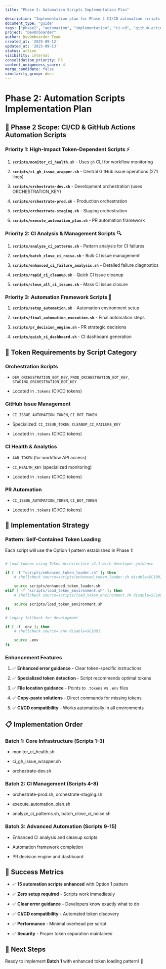 ```yaml
---
title: "Phase 2: Automation Scripts Implementation Plan"

description: "Implementation plan for Phase 2 CI/CD automation scripts with token-dependent operations and GitHub Actions integration"
document_type: "guide"
tags: ["phase2", "automation", "implementation", "ci-cd", "github-actions", "scripts"]
project: "DevOnboarder"
author: DevOnboarder Team
created_at: '2025-09-12'
updated_at: '2025-09-13'
status: active
visibility: internal
consolidation_priority: P3
content_uniqueness_score: 4
merge_candidate: false
similarity_group: docs-
---
```


# Phase 2: Automation Scripts Implementation Plan

## 🎯 **Phase 2 Scope: CI/CD & GitHub Actions Automation Scripts**

### **Priority 1: High-Impact Token-Dependent Scripts** ⚡

1. **`scripts/monitor_ci_health.sh`** - Uses `gh` CLI for workflow monitoring

2. **`scripts/ci_gh_issue_wrapper.sh`** - Central GitHub issue operations (271 lines)

3. **`scripts/orchestrate-dev.sh`** - Development orchestration (uses ORCHESTRATION_KEY)

4. **`scripts/orchestrate-prod.sh`** - Production orchestration

5. **`scripts/orchestrate-staging.sh`** - Staging orchestration

6. **`scripts/execute_automation_plan.sh`** - PR automation framework

### **Priority 2: CI Analysis & Management Scripts** 🔍

1. **`scripts/analyze_ci_patterns.sh`** - Pattern analysis for CI failures

2. **`scripts/batch_close_ci_noise.sh`** - Bulk CI issue management

3. **`scripts/enhanced_ci_failure_analysis.sh`** - Detailed failure diagnostics

4. **`scripts/rapid_ci_cleanup.sh`** - Quick CI issue cleanup

5. **`scripts/close_all_ci_issues.sh`** - Mass CI issue closure

### **Priority 3: Automation Framework Scripts** 🤖

1. **`scripts/setup_automation.sh`** - Automation environment setup

2. **`scripts/final_automation_execution.sh`** - Final automation steps

3. **`scripts/pr_decision_engine.sh`** - PR strategic decisions

4. **`scripts/quick_ci_dashboard.sh`** - CI dashboard generation

## 🔧 **Token Requirements by Script Category**

### **Orchestration Scripts**

- `DEV_ORCHESTRATION_BOT_KEY`, `PROD_ORCHESTRATION_BOT_KEY`, `STAGING_ORCHESTRATION_BOT_KEY`

- Located in `.tokens` (CI/CD tokens)

### **GitHub Issue Management**

- `CI_ISSUE_AUTOMATION_TOKEN`, `CI_BOT_TOKEN`

- Specialized: `CI_ISSUE_TOKEN`, `CLEANUP_CI_FAILURE_KEY`

- Located in `.tokens` (CI/CD tokens)

### **CI Health & Analytics**

- `AAR_TOKEN` (for workflow API access)

- `CI_HEALTH_KEY` (specialized monitoring)

- Located in `.tokens` (CI/CD tokens)

### **PR Automation**

- `CI_ISSUE_AUTOMATION_TOKEN`, `CI_BOT_TOKEN`

- Located in `.tokens` (CI/CD tokens)

## 🚀 **Implementation Strategy**

### **Pattern: Self-Contained Token Loading**

Each script will use the Option 1 pattern established in Phase 1:

```bash

# Load tokens using Token Architecture v2.1 with developer guidance

if [ -f "scripts/enhanced_token_loader.sh" ]; then
    # shellcheck source=scripts/enhanced_token_loader.sh disable=SC1091

    source scripts/enhanced_token_loader.sh
elif [ -f "scripts/load_token_environment.sh" ]; then
    # shellcheck source=scripts/load_token_environment.sh disable=SC1091

    source scripts/load_token_environment.sh
fi

# Legacy fallback for development

if [ -f .env ]; then
    # shellcheck source=.env disable=SC1091

    source .env
fi

```

### **Enhancement Features**

1. ✅ **Enhanced error guidance** - Clear token-specific instructions

2. ✅ **Specialized token detection** - Script recommends optimal tokens

3. ✅ **File location guidance** - Points to `.tokens` vs `.env` files

4. ✅ **Copy-paste solutions** - Direct commands for missing tokens

5. ✅ **CI/CD compatibility** - Works automatically in all environments

## 📋 **Implementation Order**

### **Batch 1: Core Infrastructure** (Scripts 1-3)

- monitor_ci_health.sh

- ci_gh_issue_wrapper.sh

- orchestrate-dev.sh

### **Batch 2: CI Management** (Scripts 4-8)

- orchestrate-prod.sh, orchestrate-staging.sh

- execute_automation_plan.sh

- analyze_ci_patterns.sh, batch_close_ci_noise.sh

### **Batch 3: Advanced Automation** (Scripts 9-15)

- Enhanced CI analysis and cleanup scripts

- Automation framework completion

- PR decision engine and dashboard

## 🎯 **Success Metrics**

- ✅ **15 automation scripts enhanced** with Option 1 pattern

- ✅ **Zero setup required** - Scripts work immediately

- ✅ **Clear error guidance** - Developers know exactly what to do

- ✅ **CI/CD compatibility** - Automated token discovery

- ✅ **Performance** - Minimal overhead per script

- ✅ **Security** - Proper token separation maintained

## 🔄 **Next Steps**

Ready to implement **Batch 1** with enhanced token loading pattern! 🚀
